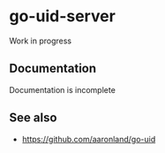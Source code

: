 # go-uid-server

Work in progress

## Documentation

Documentation is incomplete

## See also

* https://github.com/aaronland/go-uid